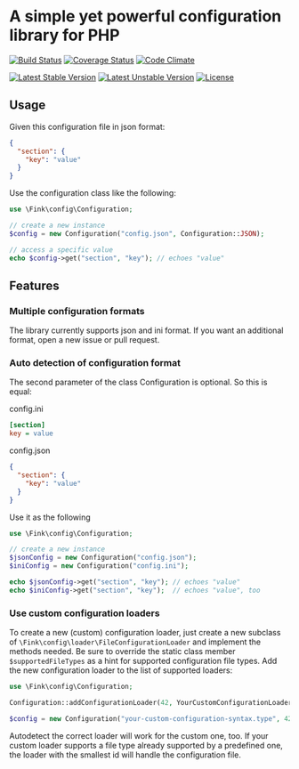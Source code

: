 # A simple yet powerful configuration library for PHP

[![Build Status](https://travis-ci.org/jannisfink/config.svg?branch=master)](https://travis-ci.org/jannisfink/config) [![Coverage Status](https://coveralls.io/repos/github/jannisfink/config/badge.svg?branch=master)](https://coveralls.io/github/jannisfink/config?branch=master) [![Code Climate](https://codeclimate.com/github/jannisfink/config/badges/gpa.svg)](https://codeclimate.com/github/jannisfink/config)

[![Latest Stable Version](https://poser.pugx.org/fink/config/v/stable)](https://packagist.org/packages/fink/config) [![Latest Unstable Version](https://poser.pugx.org/fink/config/v/unstable)](https://packagist.org/packages/fink/config) [![License](https://poser.pugx.org/fink/config/license)](https://packagist.org/packages/fink/config)

## Usage

Given this configuration file in json format:

```json
{
  "section": {
    "key": "value"
  }
}
```

Use the configuration class like the following:

```php
use \Fink\config\Configuration;

// create a new instance
$config = new Configuration("config.json", Configuration::JSON);

// access a specific value
echo $config->get("section", "key"); // echoes "value"
```

## Features

### Multiple configuration formats

The library currently supports json and ini format. If you want an additional format, open a new issue or pull request.

### Auto detection of configuration format

The second parameter of the class Configuration is optional. So this is equal:

config.ini
```ini
[section]
key = value
```

config.json
```json
{
  "section": {
    "key": "value"
  }
}
```

Use it as the following
```php
use \Fink\config\Configuration;

// create a new instance
$jsonConfig = new Configuration("config.json");
$iniConfig = new Configuration("config.ini");

echo $jsonConfig->get("section", "key"); // echoes "value"
echo $iniConfig->get("section", "key");  // echoes "value", too
```

### Use custom configuration loaders


To create a new (custom) configuration loader, just create a new subclass of `\Fink\config\loader\FileConfigurationLoader` and implement the methods needed. Be sure to override the static class member `$supportedFileTypes` as a hint for supported configuration file types.
Add the new configuration loader to the list of supported loaders:

```php
use \Fink\config\Configuration;

Configuration::addConfigurationLoader(42, YourCustomConfigurationLoader::class);

$config = new Configuration("your-custom-configuration-syntax.type", 42);
```

 Autodetect the correct loader will work for the custom one, too. If your custom loader supports a file type already supported by a predefined one, the loader with the smallest id will handle the configuration file.
